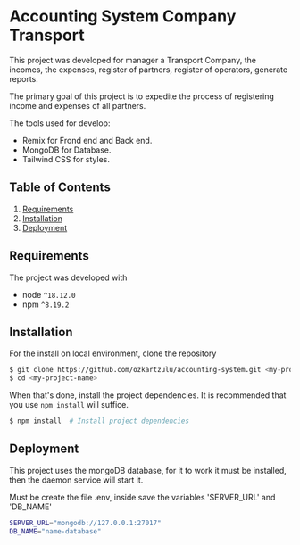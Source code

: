 
# Accounting System Company Transport

This project was developed for manager a Transport Company, the incomes, the expenses, register of partners, register of operators, generate reports.

The primary goal of this project is to expedite the process of registering income and expenses of all partners.

The tools used for develop:
- Remix for Frond end and Back end.
- MongoDB for Database.
- Tailwind CSS for styles.

## Table of Contents
1. [Requirements](#requirements)
1. [Installation](#installation)
1. [Deployment](#deployment)

## Requirements

The project was developed with
* node `^18.12.0`
* npm `^8.19.2`

## Installation

For the install on local environment, clone the repository

```bash
$ git clone https://github.com/ozkartzulu/accounting-system.git <my-project-name>
$ cd <my-project-name>
```

When that's done, install the project dependencies. It is recommended that you use `npm install` will suffice.

```bash
$ npm install  # Install project dependencies
```

## Deployment

This project uses the mongoDB database, for it to work it must be installed, then the daemon service will start it.

Must be create the file .env, inside save the variables 'SERVER_URL' and 'DB_NAME'

```bash
SERVER_URL="mongodb://127.0.0.1:27017" 
DB_NAME="name-database"
```
